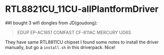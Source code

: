 # RTL8821CU_11CU-allPlantformDriver
##I bought 3 wifi dongles from JD(goudong):
> EDUP EP-AC1651
> COMFAST CF-811AC
> MERCURY UD6S

They have same RTL8811CU chipset
I found some notes to install the driver manually, but go a `install.sh` in this driverpack.
Nice!
